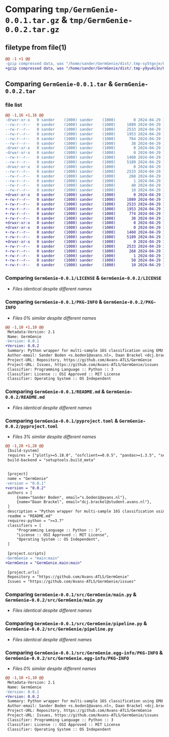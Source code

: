 # Comparing `tmp/GermGenie-0.0.1.tar.gz` & `tmp/GermGenie-0.0.2.tar.gz`

## filetype from file(1)

```diff
@@ -1 +1 @@
-gzip compressed data, was "/home/sander/GermGenie/dist/.tmp-sy5tgxje/GermGenie-0.0.1.tar", last modified: Mon Apr 29 13:05:45 2024, max compression
+gzip compressed data, was "/home/sander/GermGenie/dist/.tmp-y9yu4i1n/GermGenie-0.0.2.tar", last modified: Mon Apr 29 13:17:47 2024, max compression
```

## Comparing `GermGenie-0.0.1.tar` & `GermGenie-0.0.2.tar`

### file list

```diff
@@ -1,16 +1,16 @@
-drwxr-xr-x   0 sander    (1000) sander    (1000)        0 2024-04-29 13:05:45.000000 GermGenie-0.0.1/
--rw-r--r--   0 sander    (1000) sander    (1000)     1089 2024-04-29 12:50:21.000000 GermGenie-0.0.1/LICENSE
--rw-r--r--   0 sander    (1000) sander    (1000)     2533 2024-04-29 13:05:45.000000 GermGenie-0.0.1/PKG-INFO
--rw-r--r--   0 sander    (1000) sander    (1000)     1953 2024-04-29 12:51:34.000000 GermGenie-0.0.1/README.md
--rw-r--r--   0 sander    (1000) sander    (1000)      764 2024-04-29 13:05:34.000000 GermGenie-0.0.1/pyproject.toml
--rw-r--r--   0 sander    (1000) sander    (1000)       38 2024-04-29 13:05:45.000000 GermGenie-0.0.1/setup.cfg
-drwxr-xr-x   0 sander    (1000) sander    (1000)        0 2024-04-29 13:05:45.000000 GermGenie-0.0.1/src/
-drwxr-xr-x   0 sander    (1000) sander    (1000)        0 2024-04-29 13:05:45.000000 GermGenie-0.0.1/src/GermGenie/
--rw-r--r--   0 sander    (1000) sander    (1000)     1460 2024-04-29 12:54:55.000000 GermGenie-0.0.1/src/GermGenie/main.py
--rw-r--r--   0 sander    (1000) sander    (1000)     5189 2024-04-29 12:54:30.000000 GermGenie-0.0.1/src/GermGenie/pipeline.py
-drwxr-xr-x   0 sander    (1000) sander    (1000)        0 2024-04-29 13:05:45.000000 GermGenie-0.0.1/src/GermGenie.egg-info/
--rw-r--r--   0 sander    (1000) sander    (1000)     2533 2024-04-29 13:05:45.000000 GermGenie-0.0.1/src/GermGenie.egg-info/PKG-INFO
--rw-r--r--   0 sander    (1000) sander    (1000)      268 2024-04-29 13:05:45.000000 GermGenie-0.0.1/src/GermGenie.egg-info/SOURCES.txt
--rw-r--r--   0 sander    (1000) sander    (1000)        1 2024-04-29 13:05:45.000000 GermGenie-0.0.1/src/GermGenie.egg-info/dependency_links.txt
--rw-r--r--   0 sander    (1000) sander    (1000)       40 2024-04-29 13:05:45.000000 GermGenie-0.0.1/src/GermGenie.egg-info/entry_points.txt
--rw-r--r--   0 sander    (1000) sander    (1000)       10 2024-04-29 13:05:45.000000 GermGenie-0.0.1/src/GermGenie.egg-info/top_level.txt
+drwxr-xr-x   0 sander    (1000) sander    (1000)        0 2024-04-29 13:17:47.000000 GermGenie-0.0.2/
+-rw-r--r--   0 sander    (1000) sander    (1000)     1089 2024-04-29 12:50:21.000000 GermGenie-0.0.2/LICENSE
+-rw-r--r--   0 sander    (1000) sander    (1000)     2533 2024-04-29 13:17:47.000000 GermGenie-0.0.2/PKG-INFO
+-rw-r--r--   0 sander    (1000) sander    (1000)     1953 2024-04-29 12:51:34.000000 GermGenie-0.0.2/README.md
+-rw-r--r--   0 sander    (1000) sander    (1000)      774 2024-04-29 13:17:35.000000 GermGenie-0.0.2/pyproject.toml
+-rw-r--r--   0 sander    (1000) sander    (1000)       38 2024-04-29 13:17:47.000000 GermGenie-0.0.2/setup.cfg
+drwxr-xr-x   0 sander    (1000) sander    (1000)        0 2024-04-29 13:17:47.000000 GermGenie-0.0.2/src/
+drwxr-xr-x   0 sander    (1000) sander    (1000)        0 2024-04-29 13:17:47.000000 GermGenie-0.0.2/src/GermGenie/
+-rw-r--r--   0 sander    (1000) sander    (1000)     1460 2024-04-29 12:54:55.000000 GermGenie-0.0.2/src/GermGenie/main.py
+-rw-r--r--   0 sander    (1000) sander    (1000)     5189 2024-04-29 13:15:45.000000 GermGenie-0.0.2/src/GermGenie/pipeline.py
+drwxr-xr-x   0 sander    (1000) sander    (1000)        0 2024-04-29 13:17:47.000000 GermGenie-0.0.2/src/GermGenie.egg-info/
+-rw-r--r--   0 sander    (1000) sander    (1000)     2533 2024-04-29 13:17:47.000000 GermGenie-0.0.2/src/GermGenie.egg-info/PKG-INFO
+-rw-r--r--   0 sander    (1000) sander    (1000)      268 2024-04-29 13:17:47.000000 GermGenie-0.0.2/src/GermGenie.egg-info/SOURCES.txt
+-rw-r--r--   0 sander    (1000) sander    (1000)        1 2024-04-29 13:17:47.000000 GermGenie-0.0.2/src/GermGenie.egg-info/dependency_links.txt
+-rw-r--r--   0 sander    (1000) sander    (1000)       50 2024-04-29 13:17:47.000000 GermGenie-0.0.2/src/GermGenie.egg-info/entry_points.txt
+-rw-r--r--   0 sander    (1000) sander    (1000)       10 2024-04-29 13:17:47.000000 GermGenie-0.0.2/src/GermGenie.egg-info/top_level.txt
```

### Comparing `GermGenie-0.0.1/LICENSE` & `GermGenie-0.0.2/LICENSE`

 * *Files identical despite different names*

### Comparing `GermGenie-0.0.1/PKG-INFO` & `GermGenie-0.0.2/PKG-INFO`

 * *Files 0% similar despite different names*

```diff
@@ -1,10 +1,10 @@
 Metadata-Version: 2.1
 Name: GermGenie
-Version: 0.0.1
+Version: 0.0.2
 Summary: Python wrapper for multi-sample 16S classification using EMU
 Author-email: Sander Boden <s.boden1@avans.nl>, Daan Brackel <dcj.brackel@student.avans.nl>
 Project-URL: Repository, https://github.com/Avans-ATLS/GermGenie
 Project-URL: Issues, https://github.com/Avans-ATLS/GermGenie/issues
 Classifier: Programming Language :: Python :: 3
 Classifier: License :: OSI Approved :: MIT License
 Classifier: Operating System :: OS Independent
```

### Comparing `GermGenie-0.0.1/README.md` & `GermGenie-0.0.2/README.md`

 * *Files identical despite different names*

### Comparing `GermGenie-0.0.1/pyproject.toml` & `GermGenie-0.0.2/pyproject.toml`

 * *Files 3% similar despite different names*

```diff
@@ -1,28 +1,28 @@
 [build-system]
 requires = ["plotly>=5.18.0", "osfclient==0.0.5", "pandas>=1.3.5", "setuptools"]
 build-backend = "setuptools.build_meta"
 
 
 [project]
 name = "GermGenie"
-version = "0.0.1"
+version = "0.0.2"
 authors = [
     {name="Sander Boden", email="s.boden1@avans.nl"},
     {name="Daan Brackel", email="dcj.brackel@student.avans.nl"},
 ]
 description = "Python wrapper for multi-sample 16S classification using EMU"
 readme = "README.md"
 requires-python = ">=3.7"
 classifiers = [
     "Programming Language :: Python :: 3",
     "License :: OSI Approved :: MIT License",
     "Operating System :: OS Independent",
 ]
 
 [project.scripts]
-GermGenie = "main:main"
+GermGenie = "GermGenie.main:main"
 
 [project.urls]
 Repository = "https://github.com/Avans-ATLS/GermGenie"
 Issues = "https://github.com/Avans-ATLS/GermGenie/issues"
```

### Comparing `GermGenie-0.0.1/src/GermGenie/main.py` & `GermGenie-0.0.2/src/GermGenie/main.py`

 * *Files identical despite different names*

### Comparing `GermGenie-0.0.1/src/GermGenie/pipeline.py` & `GermGenie-0.0.2/src/GermGenie/pipeline.py`

 * *Files identical despite different names*

### Comparing `GermGenie-0.0.1/src/GermGenie.egg-info/PKG-INFO` & `GermGenie-0.0.2/src/GermGenie.egg-info/PKG-INFO`

 * *Files 0% similar despite different names*

```diff
@@ -1,10 +1,10 @@
 Metadata-Version: 2.1
 Name: GermGenie
-Version: 0.0.1
+Version: 0.0.2
 Summary: Python wrapper for multi-sample 16S classification using EMU
 Author-email: Sander Boden <s.boden1@avans.nl>, Daan Brackel <dcj.brackel@student.avans.nl>
 Project-URL: Repository, https://github.com/Avans-ATLS/GermGenie
 Project-URL: Issues, https://github.com/Avans-ATLS/GermGenie/issues
 Classifier: Programming Language :: Python :: 3
 Classifier: License :: OSI Approved :: MIT License
 Classifier: Operating System :: OS Independent
```


